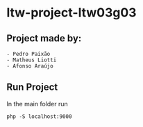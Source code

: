 # ltw-project-ltw03g03

## Project made by:

    - Pedro Paixão
    - Matheus Liotti
    - Afonso Araújo

## Run Project

 In the main folder run

 ```
 php -S localhost:9000
 ```
